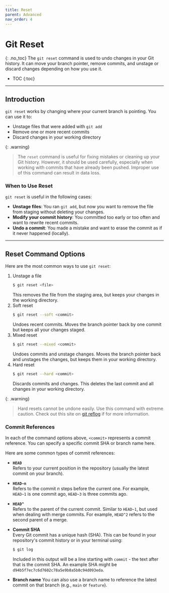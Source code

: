 ```yaml
---
title: Reset
parent: Advanced
nav_order: 4
---
```

# Git Reset
{: .no_toc}
The `git reset` command is used to undo changes in your Git history. It can move your branch pointer, remove commits, and unstage or discard changes depending on how you use it.

- TOC
{:toc}

---

## Introduction
`git reset` works by changing where your current branch is pointing. You can use it to:

- Unstage files that were added with `git add`
- Remove one or more recent commits
- Discard changes in your working directory

{: .warning}
> The `reset` command is useful for fixing mistakes or cleaning up your Git history. However, it should be used carefully, especially when working with commits that have already been pushed. Improper use of this command can result in data loss.

### When to Use Reset

`git reset` is useful in the following cases:

- **Unstage files**: You ran `git add`, but now you want to remove the file from staging without deleting your changes.
- **Modify your commit history**: You committed too early or too often and want to rewrite recent commits.
- **Undo a commit**: You made a mistake and want to erase the commit as if it never happened (locally).

---

## Reset Command Options
Here are the most common ways to use `git reset`:

1. Unstage a file
    ```bash
    $ git reset <file>
    ```
    This removes the file from the staging area, but keeps your changes in the working directory.
2. Soft reset
    ```bash
    $ git reset --soft <commit>
    ```
    Undoes recent commits. Moves the branch pointer back by one commit but keeps all your changes staged.
3. Mixed reset
    ```bash
    $ git reset --mixed <commit>
    ```
    Undoes commits and unstage changes. Moves the branch pointer back and unstages the changes, but keeps them in your working directory.
4. Hard reset
    ```bash
    $ git reset --hard <commit>
    ```
    Discards commits and changes. This deletes the last commit and all changes in your working directory.

{: .warning}
> Hard resets cannot be undone easily. Use this command with extreme caution. Check out this site on [git reflog](https://github.blog/open-source/git/how-to-undo-almost-anything-with-git/#redo-after-undo-local) if for more information.

### Commit References
In each of the command options above, `<commit>` represents a commit reference. You can specify a specific commit SHA or branch name here.

Here are some common types of commit references:

- **`HEAD`**  
  Refers to your current position in the repository (usually the latest commit on your branch).

- **`HEAD~n`**  
  Refers to the commit *n* steps before the current one. For example, `HEAD~1` is one commit ago, `HEAD~3` is three commits ago.

- **`HEAD^`**  
  Refers to the parent of the current commit. Similar to `HEAD~1`, but used when dealing with merge commits. For example, `HEAD^2` refers to the second parent of a merge.

- **Commit SHA**  
  Every Git commit has a unique hash (SHA). This can be found in your repository's commit history or in your terminal using:
  ```bash
  $ git log
  ```
  Included in this output will be a line starting with `commit` - the text after that is the commit SHA. An example SHA might be `d94b5f7ec7c6d7602c78a5e9b8a5b8c94d093eda`.

- **Branch name**
    You can also use a branch name to reference the latest commit on that branch (e.g., `main` or `feature`).
